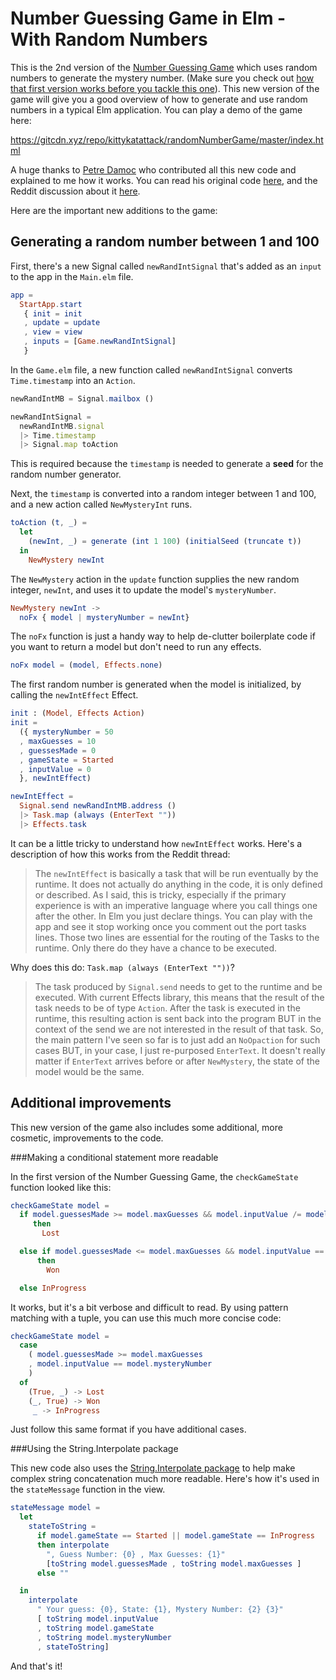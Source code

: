 Number Guessing Game in Elm - With Random Numbers
===========================

This is the 2nd version of the [Number Guessing Game](https://github.com/kittykatattack/numberGuessingGame) which uses
random numbers to generate the mystery number. (Make sure you check
out [how that first version works before you tackle this one](https://github.com/kittykatattack/numberGuessingGame)).
This new version of the game will give you a good overview of how to
generate and use random numbers in a typical Elm application. You can
play a demo of the game here:

https://gitcdn.xyz/repo/kittykatattack/randomNumberGame/master/index.html

A huge thanks to [Petre Damoc](https://gist.github.com/pdamoc) who
contributed all this new code and explained to me how it works. You
can read his original code [here](https://gist.github.com/pdamoc/3c4a4c9564d6235f504c), 
and the Reddit discussion about it [here](https://www.reddit.com/r/elm/comments/44skl5/request_for_feedback_number_guessing_game/).

Here are the important new additions to the game:

Generating a random number between 1 and 100
--------------------------------------------

First, there's a new Signal called `newRandIntSignal` that's added 
as an `input` to the app in the `Main.elm` file.
```elm
app =
  StartApp.start
   { init = init
   , update = update
   , view = view
   , inputs = [Game.newRandIntSignal]
   }
```
In the `Game.elm` file, a new function called `newRandIntSignal` converts `Time.timestamp` into an `Action`.
```js
newRandIntMB = Signal.mailbox ()

newRandIntSignal = 
  newRandIntMB.signal
  |> Time.timestamp 
  |> Signal.map toAction
```
This is required because the `timestamp` is needed to generate a 
**seed** for the random number generator. 

Next, the `timestamp` is converted 
into a random integer between 1 and 100, and a new action called `NewMysteryInt` runs.
```elm
toAction (t, _) = 
  let 
    (newInt, _) = generate (int 1 100) (initialSeed (truncate t))
  in 
    NewMystery newInt
```
The `NewMystery` action in the `update` function supplies the new random 
integer, `newInt`, and uses it to update the model's `mysteryNumber`.
```elm
NewMystery newInt -> 
  noFx { model | mysteryNumber = newInt}
```
The `noFx` function is just a handy way to help de-clutter boilerplate code 
if you want to return a model but don't need to run any effects.
```elm
noFx model = (model, Effects.none)
```
The first random number is generated when the model is initialized, 
by calling the `newIntEffect` Effect.
```elm
init : (Model, Effects Action)
init =
  ({ mysteryNumber = 50
  , maxGuesses = 10
  , guessesMade = 0
  , gameState = Started
  , inputValue = 0
  }, newIntEffect)

newIntEffect = 
  Signal.send newRandIntMB.address ()
  |> Task.map (always (EnterText ""))
  |> Effects.task
```
It can be a little tricky to understand how `newIntEffect` works.
Here's a description of how this works from the Reddit
thread: 

> The `newIntEffect` is basically a task that will be run eventually by the runtime. 
> It does not actually do anything in the code, it is only defined or described. 
> As I said, this is tricky, especially if the primary experience is with an imperative 
> language where you call things one after the other. In Elm you just declare things. 
> You can play with the app and see it stop working once you comment out the port tasks 
> lines. Those two lines are essential for the routing of the Tasks to the runtime.
> Only there do they have a chance to be executed.

Why does this do: `Task.map (always (EnterText ""))`?

> The task produced by `Signal.send` needs to get to the runtime and be executed. 
> With current Effects library, this means that the result of the task needs 
> to be of type `Action`. After the task is executed in the runtime, this resulting 
> action is sent back into the program BUT in the context of the send we are not 
> interested in the result of that task. So, the main pattern I've seen so far is 
> to just add an `NoOpaction` for such cases BUT, in your case, I just re-purposed 
> `EnterText`. It doesn't really matter if `EnterText` arrives before or after 
> `NewMystery`, the state of the model would be the same.

Additional improvements
-----------------------

This new version of the game also includes some additional, more
cosmetic, improvements to the code.

###Making a conditional statement more readable

In the first version of the Number Guessing Game, the `checkGameState`
function looked like this:
```elm
checkGameState model =
  if model.guessesMade >= model.maxGuesses && model.inputValue /= model.mysteryNumber
     then
       Lost

  else if model.guessesMade <= model.maxGuesses && model.inputValue == model.mysteryNumber 
      then
        Won

  else InProgress
```
It works, but it's a bit verbose and difficult to read. By using
pattern matching with a tuple, you can use this much more concise
code:
```elm
checkGameState model =
  case 
    ( model.guessesMade >= model.maxGuesses
    , model.inputValue == model.mysteryNumber
    ) 
  of
    (True, _) -> Lost
    (_, True) -> Won
     _ -> InProgress
```
Just follow this same format if you have additional cases.

###Using the String.Interpolate package

This new code also uses the [String.Interpolate package](http://package.elm-lang.org/packages/lukewestby/elm-string-interpolate/1.0.0/) to help make
complex string concatenation much more readable. Here's how it's used
in the `stateMessage` function in the view.
```elm
stateMessage model =
  let 
    stateToString = 
      if model.gameState == Started || model.gameState == InProgress 
      then interpolate 
        ", Guess Number: {0} , Max Guesses: {1}" 
        [toString model.guessesMade , toString model.maxGuesses ]
      else ""

  in 
    interpolate 
      " Your guess: {0}, State: {1}, Mystery Number: {2} {3}" 
      [ toString model.inputValue
      , toString model.gameState
      , toString model.mysteryNumber 
      , stateToString]
```
And that's it!



